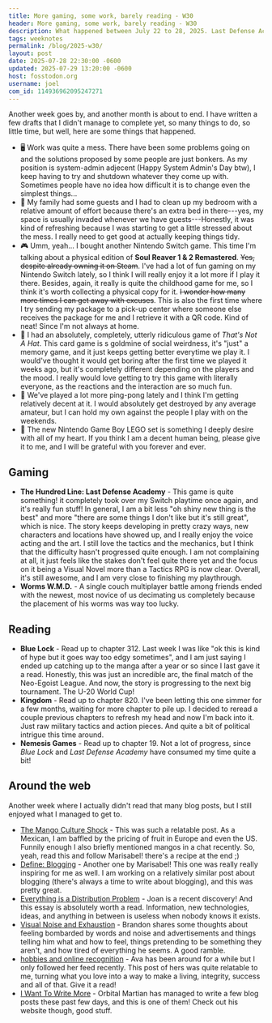 ```yaml
---
title: More gaming, some work, barely reading - W30
header: More gaming, some work, barely reading - W30
description: What happened between July 22 to 28, 2025. Last Defense Academy keeps being great, I got back into Blue Lock, the soccer manga, and work was a bit messy this time around.
tags: weeknotes
permalink: /blog/2025-w30/
layout: post
date: 2025-07-28 22:30:00 -0600
updated: 2025-07-29 13:20:00 -0600
host: fosstodon.org
username: joel
com_id: 114936962095247271
---
```


Another week goes by, and another month is about to end. I have written a few drafts that I didn't manage to complete yet, so many things to do, so little time, but well, here are some things that happened.

- 🖥️ Work was quite a mess. There have been some problems going on and the solutions proposed by some people are just bonkers. As my position is system-admin adjecent (Happy System Admin's Day btw), I keep having to try and shutdown whatever they come up with. Sometimes people have no idea how difficult it is to change even the simplest things...
- 🧹 My family had some guests and I had to clean up my bedroom with a relative amount of effort because there's an extra bed in there---yes, my space is usually invaded whenever we have guests---Honestly, it was kind of refreshing because I was starting to get a little stressed about the mess. I really need to get good at actually keeping things tidy.
- 🎮 Umm, yeah... I bought another Nintendo Switch game. This time I'm talking about a physical edition of **Soul Reaver 1 & 2 Remastered**. ~~Yes, despite already owning it on Steam~~. I've had a lot of fun gaming on my Nintendo Switch lately, so I think I will really enjoy it a lot more if I play it there. Besides, again, it really is quite the childhood game for me, so I think it's worth collecting a physical copy for it. ~~I wonder how many more times I can get away with excuses~~. This is also the first time where I try sending my package to a pick-up center where someone else receives the package for me and I retrieve it with a QR code. Kind of neat! Since I'm not always at home.
- 🎩 I had an absolutely, completely, utterly ridiculous game of *That's Not A Hat*. This card game is s goldmine of social weirdness, it's "just" a memory game, and it just keeps getting better everytime we play it. I would've thought it would get boring after the first time we played it weeks ago, but it's completely different depending on the players and the mood. I really would love getting to try this game with literally everyone, as the reactions and the interaction are so much fun.
- 🏓 We've played a lot more ping-pong lately and I think I'm getting relatively decent at it. I would absolutely get destroyed by any average amateur, but I can hold my own against the people I play with on the weekends.
- 🧱 The new Nintendo Game Boy LEGO set is something I deeply desire with all of my heart. If you think I am a decent human being, please give it to me, and I will be grateful with you forever and ever.

## Gaming

- **The Hundred Line: Last Defense Academy** - This game is quite something! it completely took over my Switch playtime once again, and it's really fun stuff! In general, I am a bit less "oh shiny new thing is the best" and more "there are some things I don't like but it's still great", which is nice. The story keeps developing in pretty crazy ways, new characters and locations have showed up, and I really enjoy the voice acting and the art. I still love the tactics and the mechanics, but I think that the difficulty hasn't progressed quite enough. I am not complaining at all, it just feels like the stakes don't feel quite there yet and the focus on it being a Visual Novel more than a Tactics RPG is now clear. Overall, it's still awesome, and I am very close to finishing my playthrough.
- **Worms W.M.D.** - A single couch multiplayer battle among friends ended with the newest, most novice of us decimating us completely because the placement of his worms was way too lucky.

## Reading

- **Blue Lock** - Read up to chapter 312. Last week I was like "ok this is kind of hype but it goes way too edgy sometimes", and I am just saying I ended up catching up to the manga after a year or so since I last gave it a read. Honestly, this was just an incredible arc, the final match of the Neo-Egoist League. And now, the story is progressing to the next big tournament. The U-20 World Cup!
- **Kingdom** - Read up to chapter 820. I've been letting this one simmer for a few months, waiting for more chapter to pile up. I decided to reread a couple previous chapters to refresh my head and now I'm back into it. Just raw military tactics and action pieces. And quite a bit of political intrigue this time around.
- **Nemesis Games** - Read up to chapter 19. Not a lot of progress, since *Blue Lock* and *Last Defense Academy* have consumed my time quite a bit!

## Around the web
Another week where I actually didn't read that many blog posts, but I still enjoyed what I managed to get to.

- [The Mango Culture Shock](https://marisabel.nl/public/blog/The_Mango_Culture_Shock) - This was such a relatable post. As a Mexican, I am baffled by the pricing of fruit in Europe and even the US. Funnily enough I also briefly mentioned mangos in a chat recently. So, yeah, read this and follow Marisabel! there's a recipe at the end ;)
- [Define: Blogging](https://marisabel.nl/public/blog/Define:_Blogging) - Another one by Marisabel! This one was really really inspiring for me as well. I am working on a relatively similar post about blogging (there's always a time to write about blogging), and this was pretty great.
- [Everything is a Distribution Problem](https://www.joanwestenberg.com/p/everything-is-a-distribution-problem-ae15bf8a66f35108) - Joan is a recent discovery! And this essay is absolutely worth a read. Information, new technologies, ideas, and anything in between is useless when nobody knows it exists.
- [Visual Noise and Exhaustion](https://liveloveslay.com/2025/07/28/visual-noise-and-exhaustion/) - Brandon shares some thoughts about feeling bombarded by words and noise and advertisements and things telling him what and how to feel, things pretending to be something they aren't, and how tired of everything he seems. A good ramble.
- [hobbies and online recognition](https://blog.avas.space/online-recognition/) - Ava has been around for a while but I only followed her feed recently. This post of hers was quite relatable to me, turning what you love into a way to make a living, integrity, success and all of that. Give it a read!
- [I Want To Write More](https://orbitalmartian.vercel.app/blog/2025-07-26-write-more/) - Orbital Martian has managed to write a few blog posts these past few days, and this is one of them! Check out his website though, good stuff.

